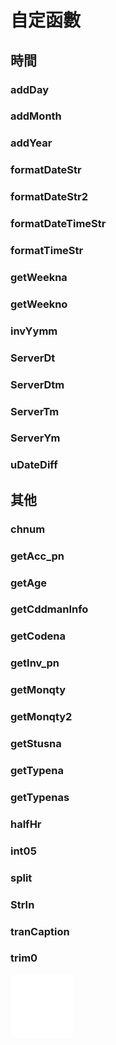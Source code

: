 # 自定函數 

## 時間

### addDay
### addMonth
### addYear
### formatDateStr
### formatDateStr2
### formatDateTimeStr
### formatTimeStr
### getWeekna
### getWeekno
### invYymm
### ServerDt
### ServerDtm
### ServerTm
### ServerYm
### uDateDiff

## 其他
### chnum
### getAcc_pn
### getAge
### getCddmanInfo
### getCodena
### getInv_pn
### getMonqty
### getMonqty2
### getStusna
### getTypena
### getTypenas
### halfHr
### int05
### split
### StrIn
### tranCaption
### trim0

![](../images/empty.png ':size=900x1')
